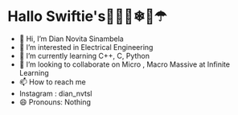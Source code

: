 # Hallo Swiftie's🎀🌷🌹❄🌈☂
- 👋 Hi, I’m Dian Novita Sinambela
- 👀 I’m interested in Electrical Engineering
- 🌱 I’m currently learning C++, C, Python
- 💞️ I’m looking to collaborate on Micro , Macro Massive at Infinite Learning
- 📫 How to reach me
- Instagram : dian_nvtsl
- 😄 Pronouns: Nothing


<!---
diannvtsl/diannvtsl is a ✨ special ✨ repository because its `README.md` (this file) appears on your GitHub profile.
You can click the Preview link to take a look at your changes.
--->
